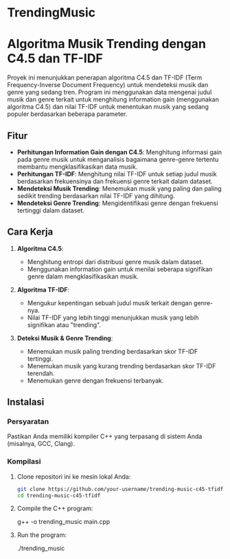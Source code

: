 # TrendingMusic
# Algoritma Musik Trending dengan C4.5 dan TF-IDF

Proyek ini menunjukkan penerapan algoritma C4.5 dan TF-IDF (Term Frequency-Inverse Document Frequency) untuk mendeteksi musik dan genre yang sedang tren. Program ini menggunakan data mengenai judul musik dan genre terkait untuk menghitung information gain (menggunakan algoritma C4.5) dan nilai TF-IDF untuk menentukan musik yang sedang populer berdasarkan beberapa parameter.

## Fitur

- **Perhitungan Information Gain dengan C4.5**: Menghitung informasi gain pada genre musik untuk menganalisis bagaimana genre-genre tertentu membantu mengklasifikasikan data musik.
- **Perhitungan TF-IDF**: Menghitung nilai TF-IDF untuk setiap judul musik berdasarkan frekuensinya dan frekuensi genre terkait dalam dataset.
- **Mendeteksi Musik Trending**: Menemukan musik yang paling dan paling sedikit trending berdasarkan nilai TF-IDF yang dihitung.
- **Mendeteksi Genre Trending**: Mengidentifikasi genre dengan frekuensi tertinggi dalam dataset.

## Cara Kerja

1. **Algoritma C4.5**:
   - Menghitung entropi dari distribusi genre musik dalam dataset.
   - Menggunakan information gain untuk menilai seberapa signifikan genre dalam mengklasifikasikan musik.

2. **Algoritma TF-IDF**:
   - Mengukur kepentingan sebuah judul musik terkait dengan genre-nya.
   - Nilai TF-IDF yang lebih tinggi menunjukkan musik yang lebih signifikan atau "trending".

3. **Deteksi Musik & Genre Trending**:
   - Menemukan musik paling trending berdasarkan skor TF-IDF tertinggi.
   - Menemukan musik yang kurang trending berdasarkan skor TF-IDF terendah.
   - Menemukan genre dengan frekuensi terbanyak.

## Instalasi

### Persyaratan

Pastikan Anda memiliki kompiler C++ yang terpasang di sistem Anda (misalnya, GCC, Clang).

### Kompilasi

1. Clone repositori ini ke mesin lokal Anda:

   ```bash
   git clone https://github.com/your-username/trending-music-c45-tfidf.git
   cd trending-music-c45-tfidf

2. Compile the C++ program:

   g++ -o trending_music main.cpp
   
3. Run the program:

   ./trending_music
